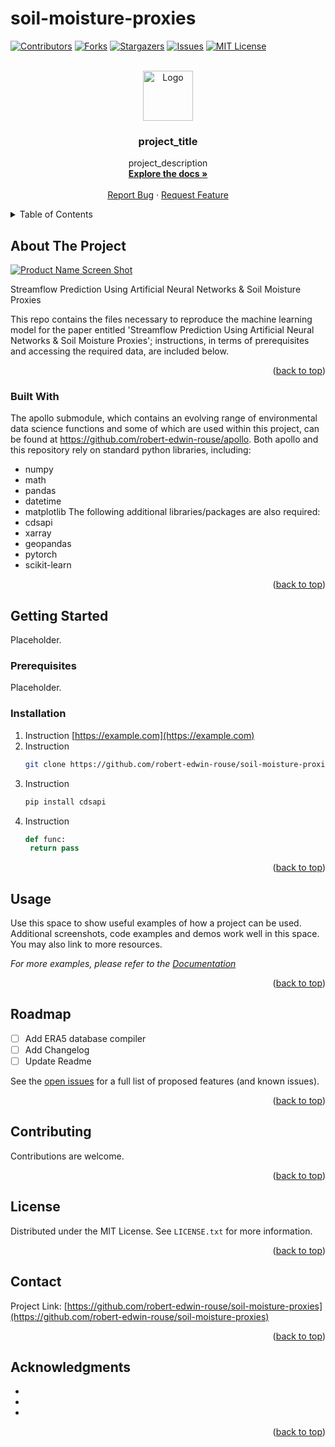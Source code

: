 # soil-moisture-proxies

<a name="readme-top"></a>


<!-- PROJECT SHIELDS -->
[![Contributors][contributors-shield]][contributors-url]
[![Forks][forks-shield]][forks-url]
[![Stargazers][stars-shield]][stars-url]
[![Issues][issues-shield]][issues-url]
[![MIT License][license-shield]][license-url]


<!-- PROJECT HEADER -->
<br />
<div align="center">
  <a href="https://github.com/robert-edwin-rouse/soil-moisture-proxies">
    <img src="images/logo.png" alt="Logo" width="80" height="80">
  </a>

<h3 align="center">project_title</h3>

  <p align="center">
    project_description
    <br />
    <a href="https://github.com/robert-edwin-rouse/soil-moisture-proxies"><strong>Explore the docs »</strong></a>
    <br />
    <br />
    <a href="https://github.com/robert-edwin-rouse/soil-moisture-proxies/issues">Report Bug</a>
    ·
    <a href="https://github.com/robert-edwin-rouse/soil-moisture-proxies/issues">Request Feature</a>
  </p>
</div>


<!-- TABLE OF CONTENTS -->
<details>
  <summary>Table of Contents</summary>
  <ol>
    <li>
      <a href="#about-the-project">About The Project</a>
      <ul>
        <li><a href="#built-with">Built With</a></li>
      </ul>
    </li>
    <li>
      <a href="#getting-started">Getting Started</a>
      <ul>
        <li><a href="#prerequisites">Prerequisites</a></li>
        <li><a href="#installation">Installation</a></li>
      </ul>
    </li>
    <li><a href="#usage">Usage</a></li>
    <li><a href="#roadmap">Roadmap</a></li>
    <li><a href="#contributing">Contributing</a></li>
    <li><a href="#license">License</a></li>
    <li><a href="#contact">Contact</a></li>
    <li><a href="#acknowledgments">Acknowledgments</a></li>
  </ol>
</details>


<!-- ABOUT THE PROJECT -->
## About The Project

[![Product Name Screen Shot][product-screenshot]](./figures/54057-P-2012.png)

Streamflow Prediction Using Artificial Neural Networks &amp; Soil Moisture Proxies

This repo contains the files necessary to reproduce the machine learning model for the paper entitled 'Streamflow Prediction Using Artificial Neural Networks &amp; Soil Moisture Proxies'; instructions, in terms of prerequisites and accessing the required data, are included below.

<p align="right">(<a href="#readme-top">back to top</a>)</p>



### Built With

The apollo submodule, which contains an evolving range of environmental data science functions and some of which are used within this project, can be found at https://github.com/robert-edwin-rouse/apollo.  Both apollo and this repository rely on standard python libraries, including:
* numpy
* math
* pandas
* datetime
* matplotlib
The following additional libraries/packages are also required:
* cdsapi
* xarray
* geopandas
* pytorch
* scikit-learn

<p align="right">(<a href="#readme-top">back to top</a>)</p>



<!-- GETTING STARTED -->
## Getting Started

Placeholder.

### Prerequisites

Placeholder.

### Installation

1. Instruction [https://example.com](https://example.com)
2. Instruction
   ```sh
   git clone https://github.com/robert-edwin-rouse/soil-moisture-proxies.git
   ```
3. Instruction
   ```sh
   pip install cdsapi
   ```
4. Instruction
   ```py
   def func:
    return pass
   ```

<p align="right">(<a href="#readme-top">back to top</a>)</p>



<!-- USAGE EXAMPLES -->
## Usage

Use this space to show useful examples of how a project can be used. Additional screenshots, code examples and demos work well in this space. You may also link to more resources.

_For more examples, please refer to the [Documentation](https://example.com)_

<p align="right">(<a href="#readme-top">back to top</a>)</p>



<!-- ROADMAP -->
## Roadmap

- [ ] Add ERA5 database compiler
- [ ] Add Changelog
- [ ] Update Readme 

See the [open issues](https://github.com/robert-edwin-rouse/soil-moisture-proxies/issues) for a full list of proposed features (and known issues).

<p align="right">(<a href="#readme-top">back to top</a>)</p>



<!-- CONTRIBUTING -->
## Contributing

Contributions are welcome.

<p align="right">(<a href="#readme-top">back to top</a>)</p>


<!-- LICENSE -->
## License

Distributed under the MIT License. See `LICENSE.txt` for more information.

<p align="right">(<a href="#readme-top">back to top</a>)</p>


<!-- CONTACT -->
## Contact

Project Link: [https://github.com/robert-edwin-rouse/soil-moisture-proxies](https://github.com/robert-edwin-rouse/soil-moisture-proxies)

<p align="right">(<a href="#readme-top">back to top</a>)</p>


<!-- ACKNOWLEDGMENTS -->
## Acknowledgments

* []()
* []()
* []()

<p align="right">(<a href="#readme-top">back to top</a>)</p>


<!-- MARKDOWN LINKS & IMAGES -->
<!-- https://www.markdownguide.org/basic-syntax/#reference-style-links -->
[contributors-shield]: https://img.shields.io/github/contributors/robert-edwin-rouse/soil-moisture-proxies.svg?style=for-the-badge
[contributors-url]: https://github.com/robert-edwin-rouse/soil-moisture-proxies/graphs/contributors
[forks-shield]: https://img.shields.io/github/forks/robert-edwin-rouse/soil-moisture-proxies.svg?style=for-the-badge
[forks-url]: https://github.com/robert-edwin-rouse/soil-moisture-proxies/network/members
[stars-shield]: https://img.shields.io/github/stars/robert-edwin-rouse/soil-moisture-proxies.svg?style=for-the-badge
[stars-url]: https://github.com/robert-edwin-rouse/soil-moisture-proxies/stargazers
[issues-shield]: https://img.shields.io/github/issues/robert-edwin-rouse/soil-moisture-proxies.svg?style=for-the-badge
[issues-url]: https://github.com/robert-edwin-rouse/soil-moisture-proxies/issues
[license-shield]: https://img.shields.io/github/license/robert-edwin-rouse/soil-moisture-proxies.svg?style=for-the-badge
[license-url]: https://github.com/othneildrew/Best-README-Template/blob/master/LICENSE.txt
[product-screenshot]: ./figures/54057-P-2012.png
